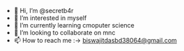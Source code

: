- 👋 Hi, I’m @secretb4r
- 👀 I’m interested in myself
- 🌱 I’m currently learning cmoputer science
- 💞️ I’m looking to collaborate on mnc
- 📫 How to reach me :-> biswajitdasbd38064@gmail.com

<!---
secretb4r/secretb4r is a ✨ special ✨ repository because its `README.md` (this file) appears on your GitHub profile.
You can click the Preview link to take a look at your changes.
--->
